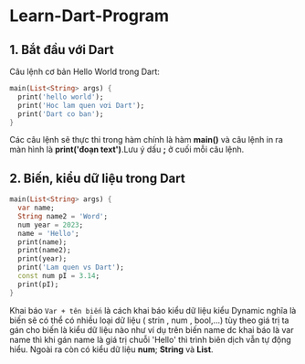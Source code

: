 # Learn-Dart-Program
## 1. Bắt đầu với Dart
Câu lệnh cơ bản Hello World trong Dart:
```Dart
main(List<String> args) {
  print('hello world');
  print('Hoc lam quen vơi Dart');
  print('Dart co ban');
}
```
Các câu lệnh sẽ thực thi trong hàm chính là hàm **main()** và câu lệnh in ra màn hình là **print('đoạn text')**.Lưu ý dấu **;** ở cuối mỗi câu lệnh.
## 2. Biến, kiểu dữ liệu trong Dart
```Dart
main(List<String> args) {
  var name;
  String name2 = 'Word';
  num year = 2023;
  name = 'Hello';
  print(name);
  print(name2);
  print(year);
  print('Lam quen vs Dart');
  const num pI = 3.14;
  print(pI);
}
```
Khai báo ```Var + tên biến``` là  cách khai báo kiểu dữ liệu kiểu Dynamic nghĩa là biến sẽ có thể có nhiều loại dữ liệu ( strin , num , bool,...) tùy theo giá trị ta gán cho biến là kiểu dữ liệu nào như ví dụ trên biến name dc khai báo là var name thì khi gán name là giá trị chuỗi 'Hello' thì trình biên dịch vẫn tự động hiểu.
Ngoài ra còn có kiểu dữ liệu **num**; **String** và **List**.



